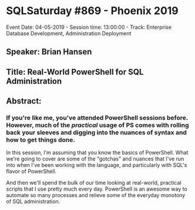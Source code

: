 # SQLSaturday #869 - Phoenix 2019
Event Date: 04-05-2019 - Session time: 13:00:00 - Track: Enterprise Database Development, Administration  Deployment
## Speaker: Brian Hansen
## Title: Real-World PowerShell for SQL Administration
## Abstract:
### If you're like me, you've attended PowerShell sessions before. However, much of the *practical* usage of PS comes with rolling back your sleeves and digging into the nuances of syntax and how to get things done.

In this session, I'm assuming that you know the basics of PowerShell. What we're going to cover are some of the "gotchas" and nuances that I've run into when I've been working with the language, and particularly with SQL's flavor of PowerShell.

And then we'll spend the bulk of our time looking at real-world, practical scripts that I use pretty much every day. PowerShell is an awesome way to automate so many processes and relieve some of the everyday monotony of SQL administration.
